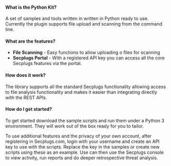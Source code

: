 #### What is the Python Kit?

A set of samples and tools written in written in Python ready to use. 
Currently the plugin supports file upload and scanning from the command line.

#### What are the features?

- __File Scanning__ - Easy functions to allow uploading o files for scanning
- __Secplugs Portal__ - With a registered API key you can access all the core Secplugs features via the portal.

#### How does it work?

The library supports all the standard Secplugs functionality allowing access to file analysis functionality and makes it easier than integrating directly with the REST APIs.

#### How do I get started?

To get started download the sample scripts and run them under a Python 3 environment. They will work out of the box ready for you to tailor.

To use additional features and the privacy of your own account, after registering in Secplugs.com, login with your username and create an API key to use with the scripts. 
Replace the key in the samples or create new scripts using these as an example.
Use can then use the Secplugs console to view activity, run reports and do deeper retrospective threat analysis.

